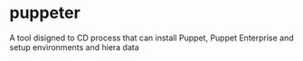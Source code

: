 puppeter
========

A tool disigned to CD process that can install Puppet, Puppet Enterprise and setup environments and hiera data
